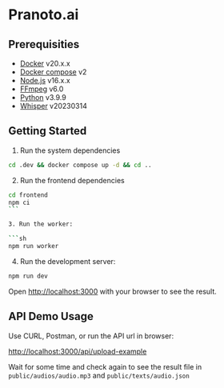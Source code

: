 # Pranoto.ai

## Prerequisities

- [Docker](https://www.docker.com/) v20.x.x
- [Docker compose](https://docs.docker.com/compose/) v2
- [Node.js](https://nodejs.org/en) v16.x.x
- [FFmpeg](https://ffmpeg.org/) v6.0
- [Python](https://www.python.org/) v3.9.9
- [Whisper](https://github.com/openai/whisper) v20230314

## Getting Started

1. Run the system dependencies

```sh
cd .dev && docker compose up -d && cd ..
```

2. Run the frontend dependencies

````sh
cd frontend
npm ci
```

3. Run the worker:

```sh
npm run worker
````

4. Run the development server:

```sh
npm run dev
```

Open [http://localhost:3000](http://localhost:3000) with your browser to see the result.

## API Demo Usage

Use CURL, Postman, or run the API url in browser:

[http://localhost:3000/api/upload-example](http://localhost:3000/api/upload-example)

Wait for some time and check again to see the result file in `public/audios/audio.mp3` and `public/texts/audio.json`
